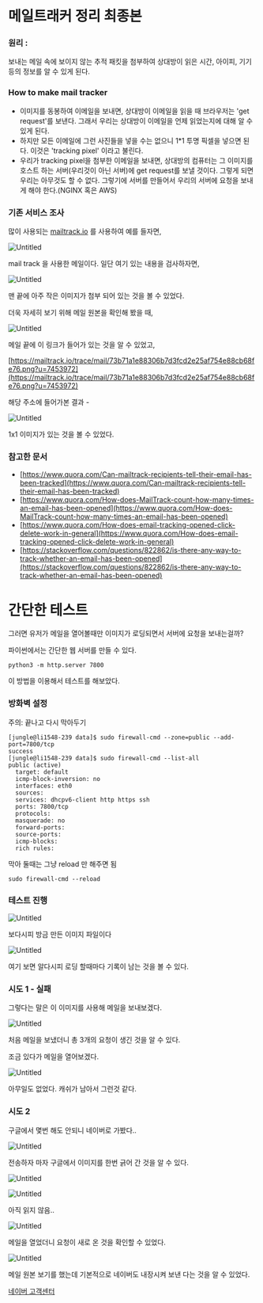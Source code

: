 # 메일트래커 정리 최종본 

### 원리  :
보내는 메일 속에 보이지 않는 추적 패킷을 첨부하여 상대방이 읽은 시간, 아이피, 기기 등의 정보를 알 수 있게 된다.


### How to make mail tracker
- 이미지를 동봉하여 이메일을 보내면, 상대방이 이메일을 읽을 때 브라우저는 'get request'를 보낸다. 그래서 우리는 상대방이 이메일을 언제 읽었는지에 대해 알 수 있게 된다.
- 하지만 모든 이메일에 그런 사진들을 넣을 수는 없으니 1*1 투명 픽셀을 넣으면 된다. 이것은 'tracking pixel' 이라고 불린다.       
- 우리가 tracking pixel을 첨부한 이메일을 보내면, 상대방의 컴퓨터는 그 이미지를 호스트 하는 서버(우리것이 아닌 서버)에 get request를 보낼 것이다. 그렇게 되면 우리는 아무것도 할 수 없다. 그렇기에 서버를 만들어서 우리의 서버에 요청을 보내 게 해야 한다.(NGINX 혹은 AWS)

### 기존 서비스 조사

많이 사용되는 [mailtrack.io](http://mailtrack.io) 를 사용하여 예를 들자면,

![Untitled](%E1%84%8B%E1%85%B2%E1%84%8C%E1%85%A5%E1%86%BC%E1%84%89%E1%85%A5%E1%86%B8%20-%20%E1%84%86%E1%85%A6%E1%84%8B%E1%85%B5%E1%86%AF%E1%84%90%E1%85%B3%E1%84%85%E1%85%A2%E1%84%8F%E1%85%A5%20a8a705e5b97a41f5a96d18b618e3cd7b/Untitled.png)

mail track 을 사용한 메일이다. 일단 여기 있는 내용을 검사하자면,

![Untitled](%E1%84%8B%E1%85%B2%E1%84%8C%E1%85%A5%E1%86%BC%E1%84%89%E1%85%A5%E1%86%B8%20-%20%E1%84%86%E1%85%A6%E1%84%8B%E1%85%B5%E1%86%AF%E1%84%90%E1%85%B3%E1%84%85%E1%85%A2%E1%84%8F%E1%85%A5%20a8a705e5b97a41f5a96d18b618e3cd7b/Untitled%201.png)

맨 끝에 아주 작은 이미지가 첨부 되어 있는 것을 볼 수 있었다.

더욱 자세히 보기 위해 메일 원본을 확인해 봤을 때,

![Untitled](%E1%84%8B%E1%85%B2%E1%84%8C%E1%85%A5%E1%86%BC%E1%84%89%E1%85%A5%E1%86%B8%20-%20%E1%84%86%E1%85%A6%E1%84%8B%E1%85%B5%E1%86%AF%E1%84%90%E1%85%B3%E1%84%85%E1%85%A2%E1%84%8F%E1%85%A5%20a8a705e5b97a41f5a96d18b618e3cd7b/Untitled%202.png)

메일 끝에 이 링크가 들어가 있는 것을 알 수 있었고, 

[https://mailtrack.io/trace/mail/73b71a1e88306b7d3fcd2e25af754e88cb68fe76.png?u=7453972](https://mailtrack.io/trace/mail/73b71a1e88306b7d3fcd2e25af754e88cb68fe76.png?u=7453972)

해당 주소에 들어가본 결과 - 

![Untitled](%E1%84%8B%E1%85%B2%E1%84%8C%E1%85%A5%E1%86%BC%E1%84%89%E1%85%A5%E1%86%B8%20-%20%E1%84%86%E1%85%A6%E1%84%8B%E1%85%B5%E1%86%AF%E1%84%90%E1%85%B3%E1%84%85%E1%85%A2%E1%84%8F%E1%85%A5%20a8a705e5b97a41f5a96d18b618e3cd7b/Untitled%203.png)

1x1 이미지가 있는 것을 볼 수 있었다.

### 참고한 문서

- [https://www.quora.com/Can-mailtrack-recipients-tell-their-email-has-been-tracked](https://www.quora.com/Can-mailtrack-recipients-tell-their-email-has-been-tracked)
- [https://www.quora.com/How-does-MailTrack-count-how-many-times-an-email-has-been-opened](https://www.quora.com/How-does-MailTrack-count-how-many-times-an-email-has-been-opened)
- [https://www.quora.com/How-does-email-tracking-opened-click-delete-work-in-general](https://www.quora.com/How-does-email-tracking-opened-click-delete-work-in-general)
- [https://stackoverflow.com/questions/822862/is-there-any-way-to-track-whether-an-email-has-been-opened](https://stackoverflow.com/questions/822862/is-there-any-way-to-track-whether-an-email-has-been-opened)

# 간단한 테스트

그러면 유저가 메일을 열어볼때만 이미지가 로딩되면서 서버에 요청을 보내는걸까?

파이썬에서는 간단한 웹 서버를 만들 수 있다.

```
python3 -m http.server 7800
```

이 방법을 이용해서 테스트를 해보았다.

### 방화벽 설정

주의: 끝나고 다시 막아두기

```
[jungle@li1548-239 data]$ sudo firewall-cmd --zone=public --add-port=7800/tcp
success
[jungle@li1548-239 data]$ sudo firewall-cmd --list-all
public (active)
  target: default
  icmp-block-inversion: no
  interfaces: eth0
  sources: 
  services: dhcpv6-client http https ssh
  ports: 7800/tcp
  protocols: 
  masquerade: no
  forward-ports: 
  source-ports: 
  icmp-blocks: 
  rich rules:
```

막아 둘때는 그냥 reload 만 해주면 됨

```
sudo firewall-cmd --reload
```

### 테스트 진행

![Untitled](%E1%84%8B%E1%85%B2%E1%84%8C%E1%85%A5%E1%86%BC%E1%84%89%E1%85%A5%E1%86%B8%20-%20%E1%84%86%E1%85%A6%E1%84%8B%E1%85%B5%E1%86%AF%E1%84%90%E1%85%B3%E1%84%85%E1%85%A2%E1%84%8F%E1%85%A5%20a8a705e5b97a41f5a96d18b618e3cd7b/Untitled%204.png)

보다시피 방금 만든 이미지 파일이다

![Untitled](%E1%84%8B%E1%85%B2%E1%84%8C%E1%85%A5%E1%86%BC%E1%84%89%E1%85%A5%E1%86%B8%20-%20%E1%84%86%E1%85%A6%E1%84%8B%E1%85%B5%E1%86%AF%E1%84%90%E1%85%B3%E1%84%85%E1%85%A2%E1%84%8F%E1%85%A5%20a8a705e5b97a41f5a96d18b618e3cd7b/Untitled%205.png)

여기 보면 알다시피 로딩 할때마다 기록이 남는 것을 볼 수 있다.

### 시도 1 - 실패

그렇다는 말은 이 이미지를 사용해 메일을 보내보겠다.

![Untitled](%E1%84%8B%E1%85%B2%E1%84%8C%E1%85%A5%E1%86%BC%E1%84%89%E1%85%A5%E1%86%B8%20-%20%E1%84%86%E1%85%A6%E1%84%8B%E1%85%B5%E1%86%AF%E1%84%90%E1%85%B3%E1%84%85%E1%85%A2%E1%84%8F%E1%85%A5%20a8a705e5b97a41f5a96d18b618e3cd7b/Untitled%206.png)

처음 메일을 보냈더니 총 3개의 요청이 생긴 것을 알 수 있다.

조금 있다가 메일을 열어보겠다.

![Untitled](%E1%84%8B%E1%85%B2%E1%84%8C%E1%85%A5%E1%86%BC%E1%84%89%E1%85%A5%E1%86%B8%20-%20%E1%84%86%E1%85%A6%E1%84%8B%E1%85%B5%E1%86%AF%E1%84%90%E1%85%B3%E1%84%85%E1%85%A2%E1%84%8F%E1%85%A5%20a8a705e5b97a41f5a96d18b618e3cd7b/Untitled%207.png)

아무일도 없었다. 캐쉬가 남아서 그런것 같다.

### 시도 2

구글에서 몇번 해도 안되니 네이버로 가봤다..

![Untitled](%E1%84%8B%E1%85%B2%E1%84%8C%E1%85%A5%E1%86%BC%E1%84%89%E1%85%A5%E1%86%B8%20-%20%E1%84%86%E1%85%A6%E1%84%8B%E1%85%B5%E1%86%AF%E1%84%90%E1%85%B3%E1%84%85%E1%85%A2%E1%84%8F%E1%85%A5%20a8a705e5b97a41f5a96d18b618e3cd7b/Untitled%208.png)

전송하자 마자 구글에서 이미지를 한번 긁어 간 것을 알 수 있다.

![Untitled](%E1%84%8B%E1%85%B2%E1%84%8C%E1%85%A5%E1%86%BC%E1%84%89%E1%85%A5%E1%86%B8%20-%20%E1%84%86%E1%85%A6%E1%84%8B%E1%85%B5%E1%86%AF%E1%84%90%E1%85%B3%E1%84%85%E1%85%A2%E1%84%8F%E1%85%A5%20a8a705e5b97a41f5a96d18b618e3cd7b/Untitled%209.png)

![Untitled](%E1%84%8B%E1%85%B2%E1%84%8C%E1%85%A5%E1%86%BC%E1%84%89%E1%85%A5%E1%86%B8%20-%20%E1%84%86%E1%85%A6%E1%84%8B%E1%85%B5%E1%86%AF%E1%84%90%E1%85%B3%E1%84%85%E1%85%A2%E1%84%8F%E1%85%A5%20a8a705e5b97a41f5a96d18b618e3cd7b/Untitled%2010.png)

아직 읽지 않음..

![Untitled](%E1%84%8B%E1%85%B2%E1%84%8C%E1%85%A5%E1%86%BC%E1%84%89%E1%85%A5%E1%86%B8%20-%20%E1%84%86%E1%85%A6%E1%84%8B%E1%85%B5%E1%86%AF%E1%84%90%E1%85%B3%E1%84%85%E1%85%A2%E1%84%8F%E1%85%A5%20a8a705e5b97a41f5a96d18b618e3cd7b/Untitled%2011.png)

메일을 열었더니 요청이 새로 온 것을 확인할 수 있었다.

![Untitled](%E1%84%8B%E1%85%B2%E1%84%8C%E1%85%A5%E1%86%BC%E1%84%89%E1%85%A5%E1%86%B8%20-%20%E1%84%86%E1%85%A6%E1%84%8B%E1%85%B5%E1%86%AF%E1%84%90%E1%85%B3%E1%84%85%E1%85%A2%E1%84%8F%E1%85%A5%20a8a705e5b97a41f5a96d18b618e3cd7b/Untitled%2012.png)

메일 원본 보기를 했는데 기본적으로 네이버도 내장시켜 보낸 다는 것을 알 수 있었다.

[네이버 고객센터](https://help.naver.com/support/contents/contents.help?serviceNo=2342&categoryNo=18917&lang=ko)
